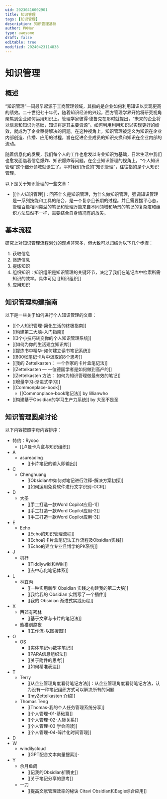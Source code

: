 ```yaml
---
uid: 20230416002901
title: 知识管理
tags: [知识管理]
description: 知识管理基础
author: PKMer
type: awesome
draft: false
editable: true
modified: 20240423114838
---
```


# 知识管理

## 概述

“知识管理”一词最早起源于工商管理领域，其指的是企业如何利用知识以实现更高的绩效。二十世纪七十年代，随着知识经济的兴起，西方管理学界开始将研究视角聚焦到企业如何运用知识上。管理学家彼得·德鲁克在那时就提出，“未来的企业将以信息和知识为基础，知识将是其主要资源”。如何利用利用知识以实现更好的绩效，就成为了企业亟待解决的问题。在这种视角上，知识管理被定义为知识在企业内部创造、传播、应用的过程，旨在促进企业成员的知识交换和知识在企业内部的流动。

随着信息化的发展，我们每个人的工作也愈发以专业知识为基础，日常生活中我们也愈发面临着信息爆炸、知识爆炸等问题。在企业知识管理的视角上，“个人知识管理”这个细分领域就诞生了。平时我们所说的“知识管理”，往往指的是个人知识管理。

以下是关于知识管理的一些文章：

- [[个人知识管理]]：回答什么是知识管理，为什么做知识管理，强调知识管理是一系列技能和工具的结合，是一个复杂且长期的过程。并且需要摆平心态，管理百篇相同类型的笔记和管理万篇来自不同领域和场景的笔记的复杂度和组织方法显然不一样，需要结合自身情况有的放矢。

## 基本流程

研究上对知识管理流程划分的观点非常多，但大致可以归结为以下几个步骤：

1. 获取信息
2. 筛选信息
3. 提炼知识
4. 组织知识：知识组织是知识管理的关键环节，决定了我们在笔记库中检索所需知识的效率。具体可见 [[知识组织]]
5. 应用知识

## 知识管理构建指南

以下是一些关于如何进行个人知识管理的文章：

- [[个人知识管理-简化生活的终极指南]]
- [[构建第二大脑-入门指南]]
- [[3个小技巧转变你的个人知识管理系统]]
- [[如何为你的生活建立知识库]]
- [[提炼书中精华-如何建立读书笔记系统]]
- [[800张笔记卡片中汲取的8个思考]]
- [[我的 Zettelkasten： 一个作家的卡片盒笔记法]]
- [[Zettelkasten — 一位德国学者是如何做到高产的]]
- [[Zettelkasten 方法： 如何为知识管理做最有效的笔记]]
- [[增量学习-渐进式学习]]
- [[Commonplace-book]]
	- [[Commonplace-book笔记法]] by lillianwho
 - [[构建基于Obsidian的学习生产力系统]] by 大圣不是圣

## 知识管理圆桌讨论

以下内容按照字母内容排序：

- 特约：Ryooo
	- [[卢曼卡片盒与知识组织]]
- A
	- asureading
		- [[卡片笔记的输入即输出]]
- C
	- Chenghuang
		- [[Obsidian中如何对笔记进行注释-解决方案初探]]
		- [[如何运用免费软件进行文字识别-OCR]]
- D
	- 大圣
		- [[手工打造一款Word Copilot应用-1]]
		- [[手工打造一款Word Copilot应用-2]]
		- [[手工打造一款Word Copilot应用-3]]
- E
	- Echo
		- [[Echo的知识管理流程]]
		- [[Echo的卡片盒笔记法工作流程及Obsidian实践]]
		- [[Echo的建立专业且博学的PK系统]]
- J
	- 机杼
		- [[Tiddlywiki和Wiki]]
		- [[去中心化笔记体系]]
- L
	- 林宜丙
		- [[一种实用新型 Obsidian 实践之构建我的第二大脑]]
		- [[我给我的 Obsidian 实践写了一个插件]]
		- [[我的 Obsidian 渐进式实践历程]]
- X
	- 西郊有密林
		- [[基于文章与卡片的笔记法]]
	- 熊猫别熬夜
		- [[工作流-以图搜图]]
- O
	- OS
		- [[实体笔记vs数字笔记]]
		- [[PARA信息组织法]]
		- [[关于附件的思考]]
		- [[如何精准表达]]
- T
	- Terry
		- [[从企业管理角度看待笔记方法]]：从企业管理角度看待笔记方法，认为没有一种笔记组织方式可以解决所有的问题
		- [[myZettelkasten 介绍]]
	- Thomas Teng
		- [[Thomas-我的个人任务管理系统分享]]
		- [[个人管理-01-基础篇]]
		- [[个人管理-02-人际关系]]
		- [[个人管理-03 学会阅读]]
		- [[个人管理-04-碎片化时间管理]]
- D
- W
	- windilycloud
		- [[GPT配合文本向量搜索]]-
- Y
	- 余月鱼鸽
		- [[记我的Obsidian折腾史]]
		- [[关于笔记分享的思考]]
	- 一刀
		- [[提高文献管理效率的秘诀 Citavi Obsidian和Eagle综合应用]]
